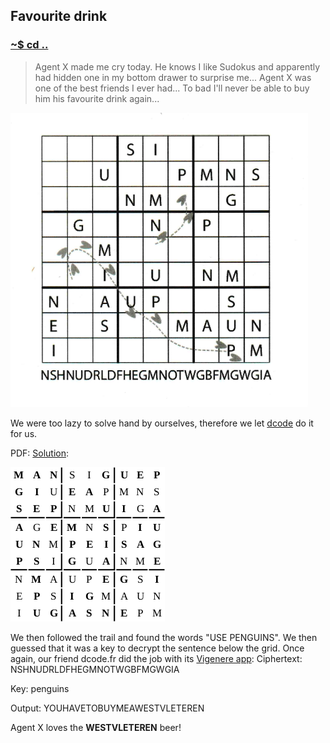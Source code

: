 ## Favourite drink

### [~$ cd ..](../)

>Agent X made me cry today. He knows I like Sudokus and apparently had hidden
>one in my bottom drawer to surprise me...
>Agent X was one of the best friends I ever had... To bad I'll never be able
>to buy him his favourite drink again...

![sudoku](sudoku.png)

We were too lazy to solve hand by ourselves, therefore we let [dcode](https://www.dcode.fr/wordoku-solver) do it for us.

PDF: [Solution](solution.pdf):

![solution_png](solution.png)

We then followed the trail and found the words "USE PENGUINS". We then guessed that it was a key to decrypt the sentence below the grid.
Once again, our friend dcode.fr did the job with its [Vigenere app](https://www.dcode.fr/vigenere-cipher):
Ciphertext: NSHNUDRLDFHEGMNOTWGBFMGWGIA

Key: penguins

Output: YOUHAVETOBUYMEAWESTVLETEREN

Agent X loves the **WESTVLETEREN** beer!
